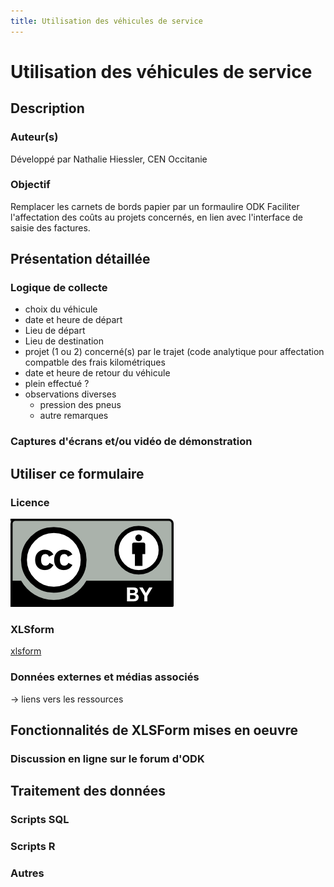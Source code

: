 ```yaml
---
title: Utilisation des véhicules de service
---
```

# Utilisation des véhicules de service

## Description
### Auteur(s)
Développé par Nathalie Hiessler, CEN Occitanie
### Objectif
Remplacer les carnets de bords papier par un formaulire ODK
Faciliter l'affectation des coûts au projets concernés, en lien avec l'interface de saisie des factures.
## Présentation détaillée
### Logique de collecte
* choix du véhicule
* date et heure de départ
* Lieu de départ
* Lieu de destination
* projet (1 ou 2) concerné(s) par le trajet (code analytique pour affectation compatble des frais kilométriques
* date et heure de retour du véhicule
* plein effectué ?
* observations diverses
  * pression des pneus
  * autre remarques
### Captures d'écrans et/ou vidéo de démonstration

## Utiliser ce formulaire
### Licence
[![CC-BY](../fichiers/by.png)]((https://creativecommons.org/licenses/by/2.0/fr/))
### XLSform
[xlsform](../fichiers/vehicules_service/saisie_km_voitures_service_v2022.xlsx)
### Données externes et médias associés
-> liens vers les ressources

## Fonctionnalités de XLSForm mises en oeuvre
### Discussion en ligne sur le forum d'ODK

## Traitement des données
### Scripts SQL
### Scripts R
### Autres
